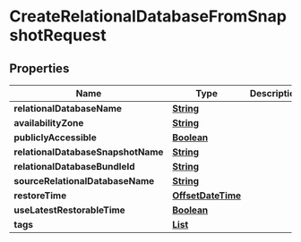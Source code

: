 

# CreateRelationalDatabaseFromSnapshotRequest


## Properties

| Name | Type | Description | Notes |
|------------ | ------------- | ------------- | -------------|
|**relationalDatabaseName** | [**String**](String.md) |  |  |
|**availabilityZone** | [**String**](String.md) |  |  [optional] |
|**publiclyAccessible** | [**Boolean**](Boolean.md) |  |  [optional] |
|**relationalDatabaseSnapshotName** | [**String**](String.md) |  |  [optional] |
|**relationalDatabaseBundleId** | [**String**](String.md) |  |  [optional] |
|**sourceRelationalDatabaseName** | [**String**](String.md) |  |  [optional] |
|**restoreTime** | [**OffsetDateTime**](OffsetDateTime.md) |  |  [optional] |
|**useLatestRestorableTime** | [**Boolean**](Boolean.md) |  |  [optional] |
|**tags** | [**List**](List.md) |  |  [optional] |




